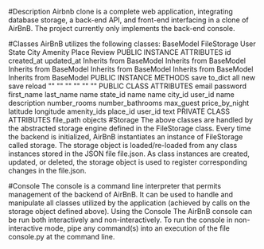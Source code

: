 #Description
Airbnb clone is a complete web application, integrating database storage, a back-end API, and front-end interfacing in a clone of AirBnB.
The project currently only implements the back-end console.

#Classes 
AirBnB utilizes the following classes:
BaseModel FileStorage User State City Amenity Place Review PUBLIC INSTANCE ATTRIBUTES id created_at updated_at Inherits from BaseModel Inherits from BaseModel Inherits from BaseModel Inherits from BaseModel Inherits from BaseModel Inherits from BaseModel PUBLIC INSTANCE METHODS save to_dict all new save reload "" "" "" "" "" "" PUBLIC CLASS ATTRIBUTES email password first_name last_name name state_id name name city_id user_id name description number_rooms number_bathrooms max_guest price_by_night latitude longitude amenity_ids place_id user_id text PRIVATE CLASS ATTRIBUTES file_path objects 
#Storage 
The above classes are handled by the abstracted storage engine defined in the FileStorage class.
Every time the backend is initialized, AirBnB instantiates an instance of FileStorage called storage. 
The storage object is loaded/re-loaded from any class instances stored in the JSON file file.json. 
As class instances are created, updated, or deleted, the storage object is used to register corresponding changes in the file.json.

#Console 
The console is a command line interpreter that permits management of the backend of AirBnB. It can be used to handle and manipulate all classes utilized by the application (achieved by calls on the storage object defined above).
Using the Console The AirBnB console can be run both interactively and non-interactively. 
To run the console in non-interactive mode, pipe any command(s) into an execution of the file console.py at the command line.
